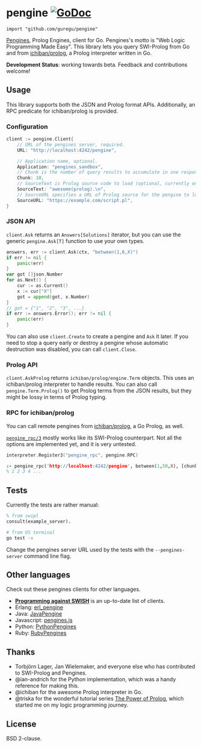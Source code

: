 # pengine [![GoDoc](https://godoc.org/github.com/guregu/pengine?status.svg)](https://godoc.org/github.com/guregu/pengine)
`import "github.com/guregu/pengine"`

[Pengines](https://www.swi-prolog.org/pldoc/doc_for?object=section(%27packages/pengines.html%27)), Prolog Engines, client for Go.
Pengines's motto is "Web Logic Programming Made Easy". This library lets you query SWI-Prolog from Go and from [ichiban/prolog](https://github.com/ichiban/prolog), a Prolog interpreter written in Go.

**Development Status**: working towards beta. Feedback and contributions welcome!

## Usage

This library supports both the JSON and Prolog format APIs. Additionally, an RPC predicate for ichiban/prolog is provided.

### Configuration

```go
client := pengine.Client{
    // URL of the pengines server, required.
    URL: "http://localhost:4242/pengine",

    // Application name, optional.
    Application: "pengines_sandbox",
    // Chunk is the number of query results to accumulate in one response. 1 by default.
    Chunk: 10,
    // SourceText is Prolog source code to load (optional, currently only supported for the JSON format).
    SourceText: "awesome(prolog).\n",
    // SourceURL specifies a URL of Prolog source for the pengine to load (optional).
    SourceURL: "https://example.com/script.pl",
}
```

### JSON API

`client.Ask` returns an `Answers[Solutions]` iterator, but you can use the generic `pengine.Ask[T]` function to use your own types.

```go
answers, err := client.Ask(ctx, "between(1,6,X)")
if err != nil {
	panic(err)
}
var got []json.Number
for as.Next() {
	cur := as.Current()
	x := cur["X"]
	got = append(got, x.Number)
}
// got = {"1", "2", "3", ...}
if err := answers.Error(); err != nil {
	panic(err)
}
```

You can also use `client.Create` to create a pengine and `Ask` it later. If you need to stop a query early or destroy a pengine whose automatic destruction was disabled, you can call `client.Close`.

### Prolog API

`client.AskProlog` returns `ichiban/prolog/engine.Term` objects. This uses an ichiban/prolog interpreter to handle results.
You can also call `pengine.Term.Prolog()` to get Prolog terms from the JSON results, but they might be lossy in terms of Prolog typing.

### RPC for ichiban/prolog

You can call remote pengines from [ichiban/prolog](https://github.com/ichiban/prolog), a Go Prolog, as well.

[`pengine_rpc/3`](https://www.swi-prolog.org/pldoc/man?predicate=pengine_rpc/3) mostly works like its SWI-Prolog counterpart.
Not all the options are implemented yet, and it is very untested.

```go
interpreter.Register3("pengine_rpc", pengine.RPC)
```

```prolog
:- pengine_rpc('http://localhost:4242/pengine', between(1,50,X), [chunk(10)]), write(X), nl.
% 1 2 3 4 ...
```

## Tests

Currently the tests are rather manual:

```prolog
% from swipl
consult(example_server).
```

```bash
# from OS terminal
go test -v
```

Change the pengines server URL used by the tests with the `--pengines-server` command line flag.

## Other languages

Check out these pengines clients for other languages.

- **[Programming against SWISH](https://github.com/SWI-Prolog/swish/tree/master/client)** is an up-to-date list of clients.
- Erlang: [erl_pengine](https://github.com/Limmen/erl_pengine)
- Java: [JavaPengine](https://github.com/Anniepoo/JavaPengine)
- Javascript: [pengines.js](https://pengines.swi-prolog.org/docs/documentation.html)
- Python: [PythonPengines](https://github.com/ian-andrich/PythonPengines)
- Ruby: [RubyPengines](https://github.com/simularity/RubyPengine)

## Thanks

- Torbjörn Lager, Jan Wielemaker, and everyone else who has contributed to SWI-Prolog and Pengines.
- @ian-andrich for the Python implementation, which was a handy reference for making this.
- @ichiban for the awesome Prolog interpreter in Go.
- @triska for the wonderful tutorial series [The Power of Prolog](https://www.metalevel.at/prolog), which started me on my logic programming journey.

## License

BSD 2-clause.
